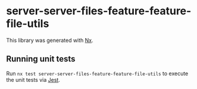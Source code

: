 # server-server-files-feature-feature-file-utils

This library was generated with [Nx](https://nx.dev).

## Running unit tests

Run `nx test server-server-files-feature-feature-file-utils` to execute the unit tests via [Jest](https://jestjs.io).
